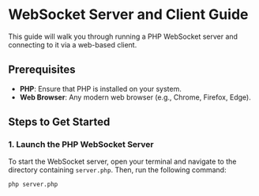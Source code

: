 # WebSocket Server and Client Guide

This guide will walk you through running a PHP WebSocket server and connecting to it via a web-based client.

## Prerequisites

- **PHP**: Ensure that PHP is installed on your system.
- **Web Browser**: Any modern web browser (e.g., Chrome, Firefox, Edge).

## Steps to Get Started

### 1. Launch the PHP WebSocket Server

To start the WebSocket server, open your terminal and navigate to the directory containing `server.php`. Then, run the following command:

```bash
php server.php
